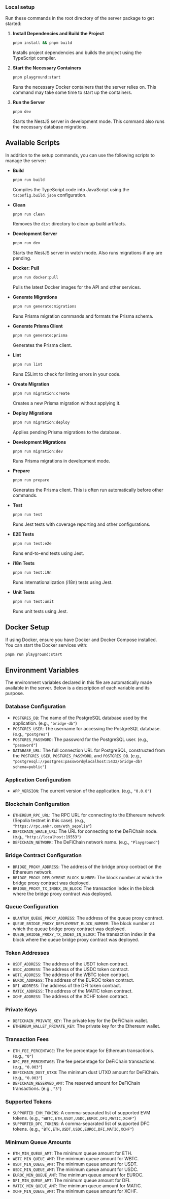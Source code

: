 ### Local setup

Run these commands in the root directory of the server package to get started:

1. **Install Dependencies and Build the Project**

   ```bash
   pnpm install && pnpm build
   ```

   Installs project dependencies and builds the project using the TypeScript compiler.

2. **Start the Necessary Containers**

   ```bash
   pnpm playground:start
   ```

   Runs the necessary Docker containers that the server relies on. This command may take some time to start up the containers.

3. **Run the Server**

   ```bash
   pnpm dev
   ```

   Starts the NestJS server in development mode. This command also runs the necessary database migrations.

## Available Scripts

In addition to the setup commands, you can use the following scripts to manage the server:

- **Build**

  ```bash
  pnpm run build
  ```

  Compiles the TypeScript code into JavaScript using the `tsconfig.build.json` configuration.

- **Clean**

  ```bash
  pnpm run clean
  ```

  Removes the `dist` directory to clean up build artifacts.

- **Development Server**

  ```bash
  pnpm run dev
  ```

  Starts the NestJS server in watch mode. Also runs migrations if any are pending.

- **Docker: Pull**

  ```bash
  pnpm run docker:pull
  ```

  Pulls the latest Docker images for the API and other services.

- **Generate Migrations**

  ```bash
  pnpm run generate:migrations
  ```

  Runs Prisma migration commands and formats the Prisma schema.

- **Generate Prisma Client**

  ```bash
  pnpm run generate:prisma
  ```

  Generates the Prisma client.

- **Lint**

  ```bash
  pnpm run lint
  ```

  Runs ESLint to check for linting errors in your code.

- **Create Migration**

  ```bash
  pnpm run migration:create
  ```

  Creates a new Prisma migration without applying it.

- **Deploy Migrations**

  ```bash
  pnpm run migration:deploy
  ```

  Applies pending Prisma migrations to the database.

- **Development Migrations**

  ```bash
  pnpm run migration:dev
  ```

  Runs Prisma migrations in development mode.

- **Prepare**

  ```bash
  pnpm run prepare
  ```

  Generates the Prisma client. This is often run automatically before other commands.

- **Test**

  ```bash
  pnpm run test
  ```

  Runs Jest tests with coverage reporting and other configurations.

- **E2E Tests**

  ```bash
  pnpm run test:e2e
  ```

  Runs end-to-end tests using Jest.

- **i18n Tests**

  ```bash
  pnpm run test:i9n
  ```

  Runs internationalization (i18n) tests using Jest.

- **Unit Tests**

  ```bash
  pnpm run test:unit
  ```

  Runs unit tests using Jest.

## Docker Setup

If using Docker, ensure you have Docker and Docker Compose installed. You can start the Docker services with:

```bash
pnpm run playground:start
```

## Environment Variables

The environment variables declared in this file are automatically made available in the server. Below is a description of each variable and its purpose.

### Database Configuration

- `POSTGRES_DB`: The name of the PostgreSQL database used by the application. (e.g., `"bridge-db"`)
- `POSTGRES_USER`: The username for accessing the PostgreSQL database. (e.g., `"postgres"`)
- `POSTGRES_PASSWORD`: The password for the PostgreSQL user. (e.g., `"password"`)
- `DATABASE_URL`: The full connection URL for PostgreSQL, constructed from the `POSTGRES_USER`, `POSTGRES_PASSWORD`, and `POSTGRES_DB`. (e.g., `"postgresql://postgres:password@localhost:5432/bridge-db?schema=public"`)

### Application Configuration

- `APP_VERSION`: The current version of the application. (e.g., `"0.0.0"`)

### Blockchain Configuration

- `ETHEREUM_RPC_URL`: The RPC URL for connecting to the Ethereum network (Sepolia testnet in this case). (e.g., `"https://rpc.ankr.com/eth_sepolia"`)
- `DEFICHAIN_WHALE_URL`: The URL for connecting to the DeFiChain node. (e.g., `"http://localhost:19553"`)
- `DEFICHAIN_NETWORK`: The DeFiChain network name. (e.g., `"Playground"`)

### Bridge Contract Configuration

- `BRIDGE_PROXY_ADDRESS`: The address of the bridge proxy contract on the Ethereum network.
- `BRIDGE_PROXY_DEPLOYMENT_BLOCK_NUMBER`: The block number at which the bridge proxy contract was deployed.
- `BRIDGE_PROXY_TX_INDEX_IN_BLOCK`: The transaction index in the block where the bridge proxy contract was deployed.

### Queue Configuration

- `QUANTUM_QUEUE_PROXY_ADDRESS`: The address of the queue proxy contract.
- `QUEUE_BRIDGE_PROXY_DEPLOYMENT_BLOCK_NUMBER`: The block number at which the queue bridge proxy contract was deployed.
- `QUEUE_BRIDGE_PROXY_TX_INDEX_IN_BLOCK`: The transaction index in the block where the queue bridge proxy contract was deployed.

### Token Addresses

- `USDT_ADDRESS`: The address of the USDT token contract.
- `USDC_ADDRESS`: The address of the USDC token contract.
- `WBTC_ADDRESS`: The address of the WBTC token contract.
- `EUROC_ADDRESS`: The address of the EUROC token contract.
- `DFI_ADDRESS`: The address of the DFI token contract.
- `MATIC_ADDRESS`: The address of the MATIC token contract.
- `XCHF_ADDRESS`: The address of the XCHF token contract.

### Private Keys

- `DEFICHAIN_PRIVATE_KEY`: The private key for the DeFiChain wallet.
- `ETHEREUM_WALLET_PRIVATE_KEY`: The private key for the Ethereum wallet.

### Transaction Fees

- `ETH_FEE_PERCENTAGE`: The fee percentage for Ethereum transactions. (e.g., `"0"`)
- `DFC_FEE_PERCENTAGE`: The fee percentage for DeFiChain transactions. (e.g., `"0.003"`)
- `DEFICHAIN_DUST_UTXO`: The minimum dust UTXO amount for DeFiChain. (e.g., `"0.003"`)
- `DEFICHAIN_RESERVED_AMT`: The reserved amount for DeFiChain transactions. (e.g., `"3"`)

### Supported Tokens

- `SUPPORTED_EVM_TOKENS`: A comma-separated list of supported EVM tokens. (e.g., `"WBTC,ETH,USDT,USDC,EUROC,DFI,MATIC,XCHF"`)
- `SUPPORTED_DFC_TOKENS`: A comma-separated list of supported DFC tokens. (e.g., `"BTC,ETH,USDT,USDC,EUROC,DFI,MATIC,XCHF"`)

### Minimum Queue Amounts

- `ETH_MIN_QUEUE_AMT`: The minimum queue amount for ETH.
- `WBTC_MIN_QUEUE_AMT`: The minimum queue amount for WBTC.
- `USDT_MIN_QUEUE_AMT`: The minimum queue amount for USDT.
- `USDC_MIN_QUEUE_AMT`: The minimum queue amount for USDC.
- `EUROC_MIN_QUEUE_AMT`: The minimum queue amount for EUROC.
- `DFI_MIN_QUEUE_AMT`: The minimum queue amount for DFI.
- `MATIC_MIN_QUEUE_AMT`: The minimum queue amount for MATIC.
- `XCHF_MIN_QUEUE_AMT`: The minimum queue amount for XCHF.
